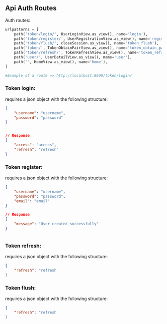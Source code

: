 ## Api Auth Routes

Auth routes:

```python
urlpatterns = [
    path('token/login/', UserLoginView.as_view(), name='login'),
    path('token/register/', UserRegistrationView.as_view(), name='register'),
    path('token/flush/', closeSession.as_view(), name='token_flush'),
    path('token/', TokenObtainPairView.as_view(), name='token_obtain_pair'),
    path('token/refresh/', TokenRefreshView.as_view(), name='token_refresh'),
    path('user/', UserDetailView.as_view(), name='user'),
    path('', HomeView.as_view(), name='home'),
]

#Example of a route => http://localhost:8000/token/login/

```

### Token login:

requires a json object with the following structure:

```json
{
    "username": "username",
    "password": "password"
}


// Response
{
    "access": "access",
    "refresh": "refresh"
}
```

### Token register:

requires a json object with the following structure:

```json
{
    "username": "username",
    "password": "password",
    "email": "email"
}

// Response
{
    "message": "User created successfully"
}



```


### Token refresh:

requires a json object with the following structure:

```json
{
    "refresh": "refresh
}
```

### Token flush:

requires a json object with the following structure:

```json
{
    "refresh": "refresh
}
```


